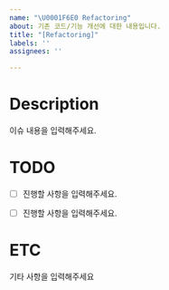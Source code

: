 ```yaml
---
name: "\U0001F6E0 Refactoring"
about: 기존 코드/기능 개선에 대한 내용입니다.
title: "[Refactoring]"
labels: ''
assignees: ''

---
```


# Description

이슈 내용을 입력해주세요.
  

# TODO
- [ ] 진행할 사항을 입력해주세요.
- [ ] 진행할 사항을 입력해주세요.

  
# ETC
기타 사항을 입력해주세요
